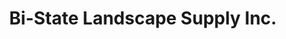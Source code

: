 ---
title: "Bi-State Landscape Supply Inc."
url: /high-ridge/bi-state-landscape-supply-inc/
shop: trade
---